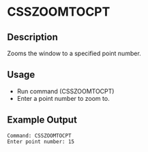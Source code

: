 # CSSZOOMTOCPT

## Description

Zooms the window to a specified point number.

## Usage

* Run command (CSSZOOMTOCPT)
* Enter a point number to zoom to.

## Example Output

```
Command: CSSZOOMTOCPT
Enter point number: 15
```
